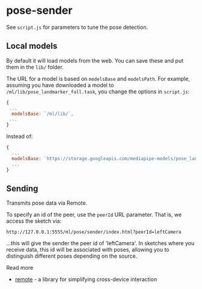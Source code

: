 # pose-sender

See `script.js` for parameters to tune the pose detection.

## Local models

By default it will load models from the web. You can save these and put them in the `lib/` folder. 

The URL for a model is based on `modelsBase` and `modelsPath`. For example, assuming you have downloaded a model to `/ml/lib/pose_landmarker_full.task`, you change the options in `script.js`:
```js
{
 ...
  modelsBase: `/ml/lib/`,
 ... 
}
```

Instead of:
```js
{
  ...
  modelsBase: `https://storage.googleapis.com/mediapipe-models/pose_landmarker/pose_landmarker_lite/float16/latest/`
  ...
}
```


## Sending
Transmits pose data via Remote.

To specify an id of the peer, use the `peerId` URL parameter. That is, we access the sketch via:

```
http://127.0.0.1:5555/ml/pose/sender/index.html?peerId=leftCamera
```

...this will give the sender the peer id of 'leftCamera'. In sketches where you receive data, this id will be associated with poses, allowing you to distinguish different poses depending on the source.

Read more
* [remote](https://github.com/clinth/remote) - a library for simplifying cross-device interaction
